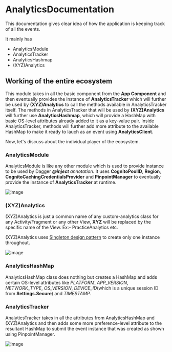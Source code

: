 # AnalyticsDocumentation

This documentation gives clear idea of how the application is keeping track of all the events.

It mainly has 

* AnalyticsModule
* AnalyticsTracker
* AnalyticsHashmap
* (XYZ)Analytics

## Working of the entire ecosystem

This module takes in all the basic component from the **App Component** and then eventually provides the 
instance of **AnalyticsTracker** which will further be used by **(XYZ)Analytics** to call the methods available in 
AnalyticsTracker itself. The methods in AnalyticsTracker that will be used by  **(XYZ)Analytics** will further use 
**AnalyticsHashmap**, which will provide a HashMap with basic OS-level attributes already added to it as a key-value pair. Inside AnalyticsTracker, methods will further add more attribute to the available HashMap to make it ready to lauch as an event using **AnalyticsClient**. 

Now, let's discuss about the individual player of the ecosystem. 

### AnalyticsModule

AnalyticsModule is like any other module which is used to provide instance to be used by Dagger ***@inject** annotation*.
It uses **CognitoPoolID**, **Region**, **CognitoCachingCredentialsProvider** and **PinpointManager** to eventually provide the instance of **AnalyticsTracker** at runtime. 

![image](https://i.imgur.com/pWIJKcM.png)



### (XYZ)Analytics

(XYZ)Analytics is just a common name of any custom-analytics class for any Activity/Fragment or any other View, **XYZ** will be replaced by the specific name of the View. Ex:- PracticeAnalytics etc. 

(XYZ)Analytics uses [Singleton design pattern](https://en.wikipedia.org/wiki/Singleton_pattern) to create only one instance throughout. 

![image](https://i.imgur.com/w1QGH1O.png)


### AnalyticsHashMap

AnalyticsHashMap class does nothing but creates a HashMap and adds certain OS-level attributes like *PLATFORM*, *APP_VERSION*, 
*NETWORK_TYPE*, *OS_VERSION*, *DEVICE_ID*(which is a unique session ID from **Settings.Secure**) and *TIMESTAMP*.



### AnalyticsTracker

AnalyticsTracker takes in all the attributes from AnalyticsHashMap and (XYZ)Analytics and then adds some more preference-level
attribute to the resultant HashMap to submit the event instance that was created as shown using PinpointManager.

![image](https://i.imgur.com/y2IsV3W.png)

